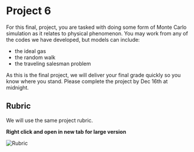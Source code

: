 # Project 6

For this final, project, you are tasked with doing some form of Monte Carlo simulation as it relates to physical phenomenon. You may work from any of the codes we have developed, but models can include:
* the ideal gas
* the random walk
* the traveling salesman problem

As this is the final project, we will deliver your final grade quickly so you know where you stand. Please complete the project by Dec 16th at midnight.

## Rubric

We will use the same project rubric.

**Right click and open in new tab for large version**

![Rubric](../../../assets/images/p1_rubric.png)
